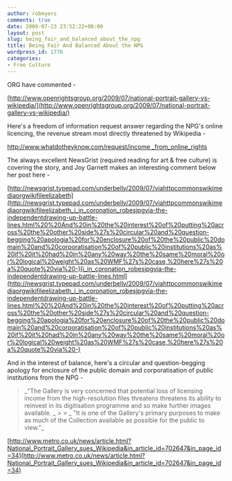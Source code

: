 ```yaml
---
author: robmyers
comments: true
date: 2009-07-23 23:52:22+00:00
layout: post
slug: being_fair_and_balanced_about_the_npg
title: Being Fair And Balanced About the NPG
wordpress_id: 1776
categories:
- Free Culture
---
```


ORG have commented -  
  
[http://www.openrightsgroup.org/2009/07/national-portrait-gallery-vs-wikipedia/](http://www.openrightsgroup.org/2009/07/national-portrait-gallery-vs-wikipedia/)  
  
Here's a freedom of information request answer regarding the NPG's online licencing, the revenue stream most directly threatened by Wikipedia -  
  
[http://www.whatdotheyknow.com/request/income _from_online_rights](http://www.whatdotheyknow.com/request/income_from_online_rights)  
  
The always excellent NewsGrist (required reading for art & free culture) is covering the story, and Joy Garnett makes an interesting comment below her post here -  
  
[http://newsgrist.typepad.com/underbelly/2009/07/viahttpcommonswikimediaorgwikifileelizabeth](http://newsgrist.typepad.com/underbelly/2009/07/viahttpcommonswikimediaorgwikifileelizabeth_i_in_coronation_robesjpgvia-the-independentdrawing-up-battle-lines.html%20%20And%20in%20the%20interest%20of%20putting%20across%20the%20other%20side%27s%20circular%20and%20question-begging%20apologia%20for%20enclosure%20of%20the%20public%20domain%20and%20corporatisation%20of%20public%20institutions%20as%20if%20it%20had%20in%20any%20way%20the%20same%20moral%20or%20logical%20weight%20as%20WMF%27s%20case,%20here%27s%20a%20quote%20via%20-)[i_in_coronation_robesjpgvia-the-independentdrawing-up-battle-lines.html](http://newsgrist.typepad.com/underbelly/2009/07/viahttpcommonswikimediaorgwikifileelizabeth_i_in_coronation_robesjpgvia-the-independentdrawing-up-battle-lines.html%20%20And%20in%20the%20interest%20of%20putting%20across%20the%20other%20side%27s%20circular%20and%20question-begging%20apologia%20for%20enclosure%20of%20the%20public%20domain%20and%20corporatisation%20of%20public%20institutions%20as%20if%20it%20had%20in%20any%20way%20the%20same%20moral%20or%20logical%20weight%20as%20WMF%27s%20case,%20here%27s%20a%20quote%20via%20-)  
  
And in the interest of balance, here's a circular and question-begging apology for enclosure of the public domain and corporatisation of public institutions from the NPG -

<blockquote>_"The Gallery is very concerned that potential loss of
licensing income from the high-resolution files threatens threatens its
ability to reinvest in its digitisation programme and so make further
images available.
_
> 
> _
"It is one of the Gallery's primary purposes to make as much of the Collection available as possible for the public to view."_  
</blockquote>

[http://www.metro.co.uk/news/article.html?National_Portrait_Gallery_sues_Wikipedia&in_article_id=702647&in_page_id=34](http://www.metro.co.uk/news/article.html?National_Portrait_Gallery_sues_Wikipedia&in_article_id=702647&in_page_id=34)  



  


